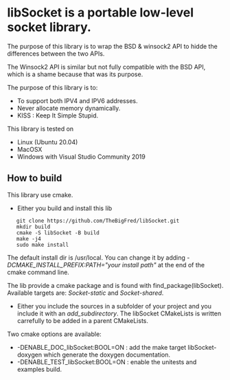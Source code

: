 # libSocket is a portable low-level socket library.

The purpose of this library is to wrap the BSD & winsock2 API to hidde the differences between the two APIs.

The Winsock2 API is similar but not fully compatible with the BSD API, which is a shame because that was its purpose.

The purpose of this library is to:

* To support both IPV4 and IPV6 addresses.
* Never allocate memory dynamically.
* KISS : Keep It Simple Stupid.

This library is tested on

* Linux (Ubuntu 20.04)
* MacOSX
* Windows with Visual Studio Community 2019


## How to build

This library use cmake.

* Either you build and install this lib

```
   git clone https://github.com/TheBigFred/libSocket.git
   mkdir build
   cmake -S libSocket -B build
   make -j4
   sudo make install
```

   The default install dir is /usr/local. You can change it by adding _-DCMAKE_INSTALL_PREFIX:PATH="your install path"_ at the end of the cmake command line.

   The lib provide a cmake package and is found with find_package(libSocket). Available targets are: _Socket-static_ and _Socket-shared_.

* Either you include the sources in a subfolder of your project and you include it with an _add_subdirectory_.
   The libSocket CMakeLists is written carrefully to be added in a parent CMakeLists.

Two cmake options are available:

* -DENABLE_DOC_libSocket:BOOL=ON : add the make target libSocket-doxygen which generate the doxygen documentation.
* -DENABLE_TEST_libSocket:BOOL=ON : enable the unitests and examples build.
